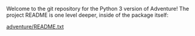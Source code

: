 Welcome to the git repository for the Python 3 version of Adventure!
The project README is one level deeper, inside of the package itself:

[adventure/README.txt](adventure/README.txt)
